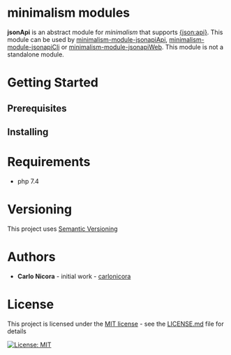 # minimalism modules

**jsonApi** is an abstract module for *minimalism* that supports [{json:api}](https://jsonapi.org).
This module can be used by [minimalism-module-jsonapiApi](https://github.com/carlonicora/minimalism-module-jsonapiapi),
[minimalism-module-jsonapiCli](https://github.com/carlonicora/minimalism-module-jsonapicli) or
[minimalism-module-jsonapiWeb](https://github.com/carlonicora/minimalism-module-jsonapiweb). This module is not a 
standalone module. 

# Getting Started

## Prerequisites

## Installing

# Requirements

* php 7.4

# Versioning

This project uses [Semantic Versioning](https://semver.org)

# Authors

* **Carlo Nicora** - initial work - [carlonicora](https://github.com/carlonicora)

# License

This project is licensed under the [MIT license](https://opensource.org/licenses/MIT) - see the [LICENSE.md](LICENSE.md) file for details


[![License: MIT](https://img.shields.io/badge/License-MIT-yellow.svg)](https://opensource.org/licenses/MIT)